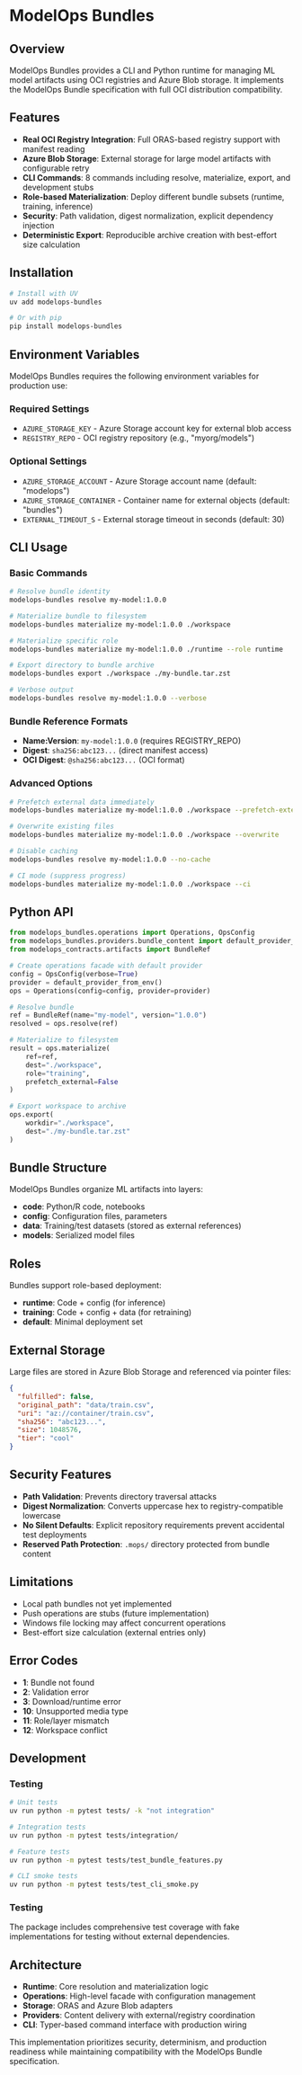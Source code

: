# ModelOps Bundles

## Overview

ModelOps Bundles provides a CLI and Python runtime for managing ML model artifacts using OCI registries and Azure Blob storage. It implements the ModelOps Bundle specification with full OCI distribution compatibility.

## Features

- **Real OCI Registry Integration**: Full ORAS-based registry support with manifest reading
- **Azure Blob Storage**: External storage for large model artifacts with configurable retry
- **CLI Commands**: 8 commands including resolve, materialize, export, and development stubs
- **Role-based Materialization**: Deploy different bundle subsets (runtime, training, inference)
- **Security**: Path validation, digest normalization, explicit dependency injection
- **Deterministic Export**: Reproducible archive creation with best-effort size calculation

## Installation

```bash
# Install with UV
uv add modelops-bundles

# Or with pip
pip install modelops-bundles
```

## Environment Variables

ModelOps Bundles requires the following environment variables for production use:

### Required Settings

- `AZURE_STORAGE_KEY` - Azure Storage account key for external blob access
- `REGISTRY_REPO` - OCI registry repository (e.g., "myorg/models")

### Optional Settings

- `AZURE_STORAGE_ACCOUNT` - Azure Storage account name (default: "modelops")
- `AZURE_STORAGE_CONTAINER` - Container name for external objects (default: "bundles")
- `EXTERNAL_TIMEOUT_S` - External storage timeout in seconds (default: 30)

## CLI Usage

### Basic Commands

```bash
# Resolve bundle identity
modelops-bundles resolve my-model:1.0.0

# Materialize bundle to filesystem
modelops-bundles materialize my-model:1.0.0 ./workspace

# Materialize specific role
modelops-bundles materialize my-model:1.0.0 ./runtime --role runtime

# Export directory to bundle archive
modelops-bundles export ./workspace ./my-bundle.tar.zst

# Verbose output
modelops-bundles resolve my-model:1.0.0 --verbose
```

### Bundle Reference Formats

- **Name:Version**: `my-model:1.0.0` (requires REGISTRY_REPO)
- **Digest**: `sha256:abc123...` (direct manifest access)
- **OCI Digest**: `@sha256:abc123...` (OCI format)

### Advanced Options

```bash
# Prefetch external data immediately
modelops-bundles materialize my-model:1.0.0 ./workspace --prefetch-external

# Overwrite existing files
modelops-bundles materialize my-model:1.0.0 ./workspace --overwrite

# Disable caching
modelops-bundles resolve my-model:1.0.0 --no-cache

# CI mode (suppress progress)
modelops-bundles materialize my-model:1.0.0 ./workspace --ci
```

## Python API

```python
from modelops_bundles.operations import Operations, OpsConfig
from modelops_bundles.providers.bundle_content import default_provider_from_env
from modelops_contracts.artifacts import BundleRef

# Create operations facade with default provider
config = OpsConfig(verbose=True)
provider = default_provider_from_env()
ops = Operations(config=config, provider=provider)

# Resolve bundle
ref = BundleRef(name="my-model", version="1.0.0")
resolved = ops.resolve(ref)

# Materialize to filesystem
result = ops.materialize(
    ref=ref, 
    dest="./workspace",
    role="training",
    prefetch_external=False
)

# Export workspace to archive
ops.export(
    workdir="./workspace",
    dest="./my-bundle.tar.zst"
)
```

## Bundle Structure

ModelOps Bundles organize ML artifacts into layers:

- **code**: Python/R code, notebooks
- **config**: Configuration files, parameters
- **data**: Training/test datasets (stored as external references)
- **models**: Serialized model files

## Roles

Bundles support role-based deployment:

- **runtime**: Code + config (for inference)
- **training**: Code + config + data (for retraining)
- **default**: Minimal deployment set

## External Storage

Large files are stored in Azure Blob Storage and referenced via pointer files:

```json
{
  "fulfilled": false,
  "original_path": "data/train.csv",
  "uri": "az://container/train.csv",
  "sha256": "abc123...",
  "size": 1048576,
  "tier": "cool"
}
```

## Security Features

- **Path Validation**: Prevents directory traversal attacks
- **Digest Normalization**: Converts uppercase hex to registry-compatible lowercase
- **No Silent Defaults**: Explicit repository requirements prevent accidental test deployments
- **Reserved Path Protection**: `.mops/` directory protected from bundle content

## Limitations

- Local path bundles not yet implemented
- Push operations are stubs (future implementation)
- Windows file locking may affect concurrent operations
- Best-effort size calculation (external entries only)

## Error Codes

- **1**: Bundle not found
- **2**: Validation error
- **3**: Download/runtime error
- **10**: Unsupported media type
- **11**: Role/layer mismatch
- **12**: Workspace conflict

## Development

### Testing

```bash
# Unit tests
uv run python -m pytest tests/ -k "not integration"

# Integration tests
uv run python -m pytest tests/integration/

# Feature tests
uv run python -m pytest tests/test_bundle_features.py

# CLI smoke tests
uv run python -m pytest tests/test_cli_smoke.py
```

### Testing

The package includes comprehensive test coverage with fake implementations for testing without external dependencies.

## Architecture

- **Runtime**: Core resolution and materialization logic
- **Operations**: High-level facade with configuration management
- **Storage**: ORAS and Azure Blob adapters
- **Providers**: Content delivery with external/registry coordination
- **CLI**: Typer-based command interface with production wiring

This implementation prioritizes security, determinism, and production readiness while maintaining compatibility with the ModelOps Bundle specification.
